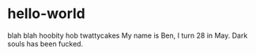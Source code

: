 # hello-world
blah blah hoobity hob twattycakes
My name is Ben, I turn 28 in May. Dark souls has been fucked. 
